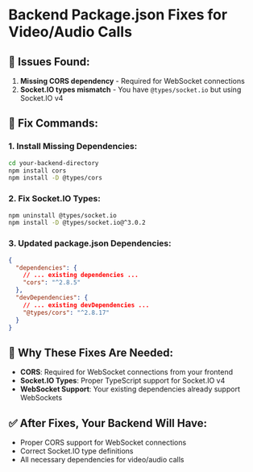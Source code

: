 # Backend Package.json Fixes for Video/Audio Calls

## 🚨 **Issues Found:**

1. **Missing CORS dependency** - Required for WebSocket connections
2. **Socket.IO types mismatch** - You have `@types/socket.io` but using Socket.IO v4

## 🔧 **Fix Commands:**

### **1. Install Missing Dependencies:**
```bash
cd your-backend-directory
npm install cors
npm install -D @types/cors
```

### **2. Fix Socket.IO Types:**
```bash
npm uninstall @types/socket.io
npm install -D @types/socket.io@^3.0.2
```

### **3. Updated package.json Dependencies:**
```json
{
  "dependencies": {
    // ... existing dependencies ...
    "cors": "^2.8.5"
  },
  "devDependencies": {
    // ... existing devDependencies ...
    "@types/cors": "^2.8.17"
  }
}
```

## 📝 **Why These Fixes Are Needed:**

- **CORS**: Required for WebSocket connections from your frontend
- **Socket.IO Types**: Proper TypeScript support for Socket.IO v4
- **WebSocket Support**: Your existing dependencies already support WebSockets

## ✅ **After Fixes, Your Backend Will Have:**
- Proper CORS support for WebSocket connections
- Correct Socket.IO type definitions
- All necessary dependencies for video/audio calls